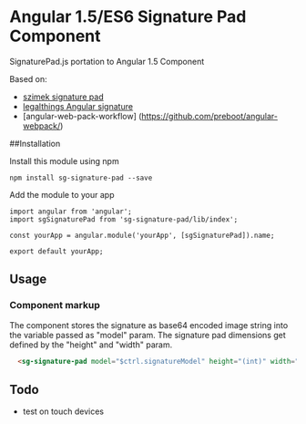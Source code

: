 # Angular 1.5/ES6 Signature Pad Component

SignaturePad.js portation to Angular 1.5 Component

Based on: 
  *   [szimek signature pad](https://github.com/szimek/signature_pad/) 
  *   [legalthings Angular signature](https://github.com/legalthings/angular-signature/blob/master/README.md)
  *   [angular-web-pack-workflow] (https://github.com/preboot/angular-webpack/)


##Installation

Install this module using npm

    npm install sg-signature-pad --save
  
Add the module to your app

    import angular from 'angular';
    import sgSignaturePad from 'sg-signature-pad/lib/index';
    
    const yourApp = angular.module('yourApp', [sgSignaturePad]).name;
  
    export default yourApp;
  
## Usage

### Component markup
 The component stores the signature as base64 encoded image string into the variable passed as "model" param.
 The signature pad dimensions get defined by the "height" and "width" param.
```html
  <sg-signature-pad model="$ctrl.signatureModel" height="(int)" width="(int)"></sg-signature-pad>
```

## Todo
* test on touch devices

